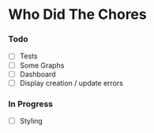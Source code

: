 # Who Did The Chores

### Todo

- [ ] Tests
- [ ] Some Graphs
- [ ] Dashboard
- [ ] Display creation / update errors

### In Progress
- [ ] Styling
